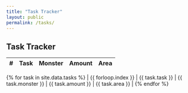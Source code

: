 ```yaml
---
title: "Task Tracker"
layout: public
permalink: /tasks/
---
```


## Task Tracker

| # | Task | Monster | Amount | Area |
| ---:| --- | --- | ---:| --- |

{% for task in site.data.tasks %}
	| {{ forloop.index }} | {{ task.task }} | {{ task.monster }} | {{ task.amount }} | {{ task.area }} |
{% endfor %}
